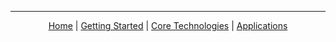 ---
<div align="center">

[Home](Home) | [Getting Started](Introduction-to-GenAI-for-Education) | [Core Technologies](NLP-Fundamentals) | [Applications](Chatbot-Development)

</div> 